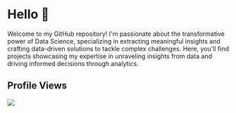 # Hello 👋 

Welcome to my GitHub repository! I'm passionate about the transformative power of Data Science, specializing in extracting meaningful insights and crafting data-driven solutions to tackle complex challenges. Here, you'll find projects showcasing my expertise in unraveling insights from data and driving informed decisions through analytics.

## Profile Views
![](https://komarev.com/ghpvc/?username=himanshudash132&color=blue)


